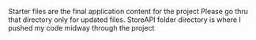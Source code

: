 Starter files are the final application content for the project
Please go thru that directory only for updated files.
StoreAPI folder directory is where I pushed my code midway through the project 
